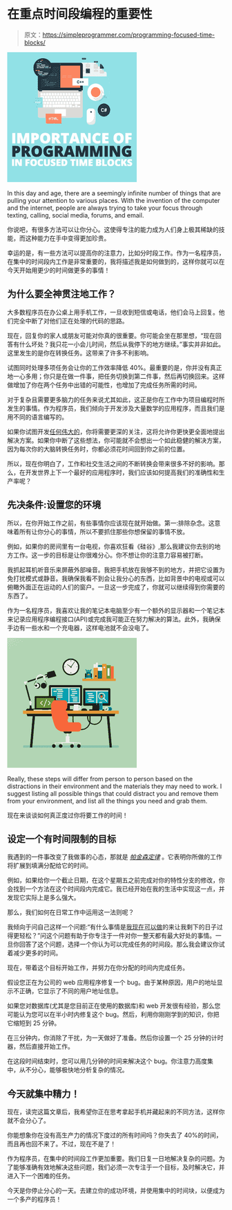 # 在重点时间段编程的重要性

> 原文：<https://simpleprogrammer.com/programming-focused-time-blocks/>

![](img/b400dc58b9b46365de5f5f8cbe87b38f.png)

In this day and age, there are a seemingly infinite number of things that are pulling your attention to various places. With the invention of the computer and the internet, people are always trying to take your focus through texting, calling, social media, forums, and email.

你说吧，有很多方法可以让你分心。这使得专注的能力成为人们身上极其稀缺的技能，而这种能力在手中变得更加珍贵。

幸运的是，有一些方法可以提高你的注意力，比如分时段工作。作为一名程序员，在集中的时间段内工作是非常重要的，我将描述我是如何做到的，这样你就可以在今天开始用更少的时间做更多的事情！

## 为什么要全神贯注地工作？

大多数程序员在办公桌上用手机工作，一旦收到短信或电话，他们会马上回复。他们完全中断了对他们正在处理的代码的思路。

现在，回复你的家人或朋友可能对你真的很重要。你可能会坐在那里想，“现在回答有什么坏处？我只花一小会儿时间，然后从我停下的地方继续。”事实并非如此。这里发生的是你在转换任务。这带来了许多不利影响。

试图同时处理多项任务会让你的工作效率降低 40%。最重要的是，你并没有真正地一心多用；你只是在做一件事，把任务切换到第二件事，然后再切换回来。这样做增加了你在两个任务中出错的可能性，也增加了完成任务所需的时间。

对于复杂且需要更多脑力的任务来说尤其如此，这正是你在工作中为项目编程时所发生的事情。作为程序员，我们倾向于开发涉及大量数学的应用程序，而且我们是用不同的语言编写的。

如果你试图开发[任何伟大的](https://simpleprogrammer.com/the-hardest-thing-i-struggle-with/)，你将需要更深的关注，这将允许你更快更全面地提出解决方案。如果你中断了这些想法，你可能就不会想出一个如此稳健的解决方案，因为每次你的大脑转换任务时，你都必须花时间回到你之前的位置。

所以，现在你明白了，工作和社交生活之间的不断转换会带来很多不好的影响。那么，在开发世界上下一个最好的应用程序时，我们应该如何提高我们的准确性和生产率呢？

## 先决条件:设置您的环境

所以，在你开始工作之前，有些事情你应该现在就开始做。第一:排除杂念。这意味着所有让你分心的事情，所以不要抓住那些你想保留的事情不放。

例如，如果你的房间里有一台电视，你喜欢狂看《硅谷》,那么我建议你去别的地方工作。这一步的目标是让你很难分心。你不想让你的注意力容易被打断。

我抓起耳机听音乐来屏蔽外部噪音。我把手机放在我够不到的地方，并把它设置为免打扰模式或静音。我确保我看不到会让我分心的东西，比如背景中的电视或可以俯瞰外面正在运动的人们的窗户。一旦这一步完成了，你就可以继续得到你需要的东西了。

作为一名程序员，我喜欢让我的笔记本电脑至少有一个额外的显示器和一个笔记本来记录应用程序编程接口(API)或完成我可能正在努力解决的算法。此外，我确保手边有一些水和一个充电器，这样电池就不会没电了。

![](img/989747a56f67ed72c3cfad3df8a34cec.png)

Really, these steps will differ from person to person based on the distractions in their environment and the materials they may need to work. I suggest listing all possible things that could distract you and remove them from your environment, and list all the things you need and grab them.

现在来谈谈如何真正度过你将要工作的时间！

## 设定一个有时间限制的目标

我遇到的一件事改变了我做事的心态，那就是 [*帕金森定律*](http://acucciniello.com/ultimate-productivity-parkinsons-law/) 。它表明你所做的工作将扩展到填满分配给它的时间。

例如，如果给你一个截止日期，在这个星期五之前完成对你的特性分支的修改，你会找到一个方法在这个时间段内完成它。我已经开始在我的生活中实现这一点，并发现它实际上是多么强大。

那么，我们如何在日常工作中运用这一法则呢？

我倾向于问自己这样一个问题:“有什么事情是[我现在](http://amzn.to/2HIJIpG)[可以做](https://simpleprogrammer.com/developers-guide-resilience/)的来让我剩下的日子过得更轻松？”问这个问题有助于你专注于一件对你一整天都有最大好处的事情。一旦你回答了这个问题，选择一个你认为可以完成任务的时间段。那么我会建议你试着减少更多的时间。

现在，带着这个目标开始工作，并努力在你分配的时间内完成任务。

假设您正在为公司的 web 应用程序修复一个 bug。由于某种原因，用户的地址显示不正确，它显示了不同的用户地址信息。

如果您对数据库(尤其是您目前正在使用的数据库)和 web 开发很有经验，那么您可能认为您可以在半小时内修复这个 bug。然后，利用你刚刚学到的知识，你把它缩短到 25 分钟。

在三分钟内，你消除了干扰，为一天做好了准备。然后你设置一个 25 分钟的计时器，然后直接开始工作。

在这段时间结束时，您可以用几分钟的时间来解决这个 bug。你注意力高度集中，从不分心，能够极快地分析复杂的情况。

## 今天就集中精力！

现在，读完这篇文章后，我希望你正在思考拿起手机并藏起来的不同方法，这样你就不会分心了。

你能想象你在没有高生产力的情况下度过的所有时间吗？你失去了 40%的时间，而且再也回不来了。不过，现在不是了！

作为程序员，在集中的时间段工作更加重要。我们日复一日地解决复杂的问题。为了能够准确有效地解决这些问题，我们必须一次专注于一个目标，及时解决它，并进入下一个困难的任务。

今天是你停止分心的一天。去建立你的成功环境，并使用集中的时间块，以便成为一个多产的程序员！